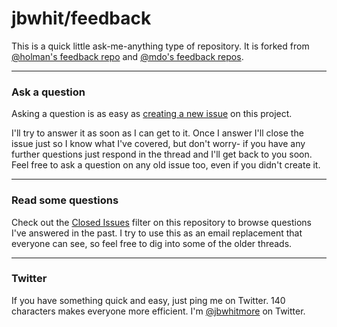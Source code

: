 # jbwhit/feedback

This is a quick little ask-me-anything type of repository. 
It is forked from [@holman's feedback repo](https://github.com/holman/feedback) and [@mdo's feedback repos](https://github.com/mdo/feedback/).


---

### Ask a question

Asking a question is as easy as
[creating a new issue](https://github.com/jbwhit/feedback/issues/new) on this
project.

I'll try to answer it as soon as I can get to it. Once I answer I'll close the
issue just so I know what I've covered, but don't worry- if you have any further
questions just respond in the thread and I'll get back to you soon. Feel free to
ask a question on any old issue too, even if you didn't create it.

---

### Read some questions

Check out the [Closed Issues](https://github.com/jbwhit/feedback/issues?sort=created&direction=desc&state=closed&page=1)
filter on this repository to browse questions I've answered in the past. 
I try to use this as an email replacement that everyone can see, so feel free to dig
into some of the older threads.

---

### Twitter

If you have something quick and easy, just ping me on Twitter. 140 characters
makes everyone more efficient. 
I'm [@jbwhitmore](https://twitter.com/jbwhitmore) on
Twitter.
